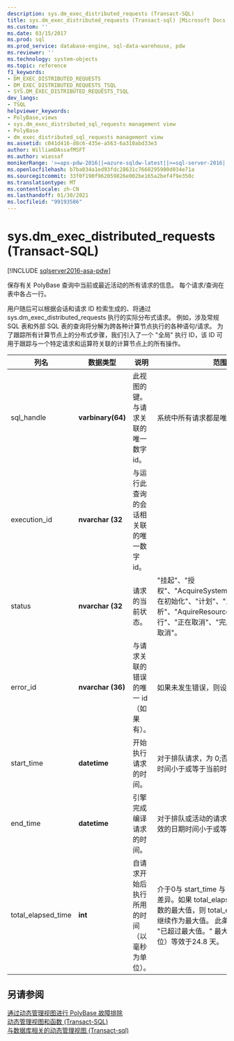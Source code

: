 ```yaml
---
description: sys.dm_exec_distributed_requests (Transact-SQL)
title: sys.dm_exec_distributed_requests (Transact-sql) |Microsoft Docs
ms.custom: ''
ms.date: 03/15/2017
ms.prod: sql
ms.prod_service: database-engine, sql-data-warehouse, pdw
ms.reviewer: ''
ms.technology: system-objects
ms.topic: reference
f1_keywords:
- DM_EXEC_DISTRIBUTED_REQUESTS
- DM_EXEC_DISTRIBUTED_REQUESTS_TSQL
- SYS.DM_EXEC_DISTRIBUTED_REQUESTS_TSQL
dev_langs:
- TSQL
helpviewer_keywords:
- PolyBase,views
- sys.dm_exec_distributed_sql_requests management view
- PolyBase
- dm_exec_distributed_sql_requests management view
ms.assetid: c041d416-d8c6-435e-a563-6a310abd33e3
author: WilliamDAssafMSFT
ms.author: wiassaf
monikerRange: '>=aps-pdw-2016||=azure-sqldw-latest||>=sql-server-2016||>=sql-server-linux-2017||=azuresqldb-mi-current'
ms.openlocfilehash: b7ba034a1ed93fdc28631c7660295980d034e71a
ms.sourcegitcommit: 33f0f190f962059826e002be165a2bef4f9e350c
ms.translationtype: MT
ms.contentlocale: zh-CN
ms.lasthandoff: 01/30/2021
ms.locfileid: "99193586"
---
```

# <a name="sysdm_exec_distributed_requests-transact-sql"></a>sys.dm_exec_distributed_requests (Transact-SQL)
[!INCLUDE [sqlserver2016-asa-pdw](../../includes/applies-to-version/sqlserver2016-asa-pdw.md)]

  保存有关 PolyBase 查询中当前或最近活动的所有请求的信息。 每个请求/查询在表中各占一行。  
  
 用户随后可以根据会话和请求 ID 检索生成的、将通过 sys.dm_exec_distributed_requests 执行的实际分布式请求。 例如，涉及常规 SQL 表和外部 SQL 表的查询将分解为跨各种计算节点执行的各种语句/请求。 为了跟踪所有计算节点上的分布式步骤，我们引入了一个 "全局" 执行 ID，该 ID 可用于跟踪与一个特定请求和运算符关联的计算节点上的所有操作。  
  
|列名|数据类型|说明|范围|  
|-----------------|---------------|-----------------|-----------|  
|sql_handle|**varbinary(64)**|此视图的键。 与请求关联的唯一数字 id。|系统中所有请求都是唯一的。|  
|execution_id|**nvarchar (32**|与运行此查询的会话相关联的唯一数字 id。||  
|status|**nvarchar (32**|请求的当前状态。|"挂起"、"授权"、"AcquireSystemResources"、"正在初始化"、"计划"、"正在分析"、"AquireResources"、"正在运行"、"正在取消"、"完成"、"失败"、"已取消"。|  
|error_id|**nvarchar (36)**|与请求关联的错误的唯一 id （如果有）。|如果未发生错误，则设置为 NULL。|  
|start_time|**datetime**|开始执行请求的时间。|对于排队请求，为 0;否则，有效的日期时间小于或等于当前时间。|  
|end_time|**datetime**|引擎完成编译请求的时间。|对于排队或活动的请求为 Null;否则，有效的日期时间小于或等于当前时间。|  
|total_elapsed_time|**int**|自请求开始后执行所用的时间（以毫秒为单位）。|介于0与 start_time 与 end_time 之间的差异。如果 total_elapsed_time 超过整数的最大值，则 total_elapsed_time 将继续作为最大值。 此条件将生成警告 "已超过最大值。" 最大值（以毫秒为单位）等效于24.8 天。|  
  
## <a name="see-also"></a>另请参阅  
 [通过动态管理视图进行 PolyBase 故障排除](/previous-versions/sql/sql-server-2016/mt146389(v=sql.130))   
 [动态管理视图和函数 (Transact-SQL)](~/relational-databases/system-dynamic-management-views/system-dynamic-management-views.md)   
 [与数据库相关的动态管理视图 &#40;Transact-sql&#41;](../../relational-databases/system-dynamic-management-views/database-related-dynamic-management-views-transact-sql.md)  
  
